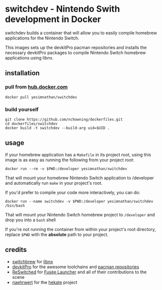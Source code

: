 # switchdev - Nintendo Swith development in Docker
switchdev builds a container that will allow you to easily compile homebrew applications for the Nintendo Switch.

This images sets up the devkitPro pacman repositories and installs the necessary devkitPro packages to compile Nintendo Switch homebrew applications using libnx.

## installation
### pull from [hub.docker.com](https://hub.docker.com/r/yesimnathan/switchdev/)
```
docker pull yesimnathan/switchdev
```

### build yourself
```
git clone https://github.com/nchowning/dockerfiles.git
cd dockerfiles/switchdev
docker build -t switchdev --build-arg uid=$UID .
```

## usage
If your homebrew application has a `Makefile` in its project root, using this image is as easy as running the following from your project root:
```
docker run --rm -v $PWD:/developer yesimnathan/switchdev
```

That will mount your homebrew Nintendo Switch application to /developer and automatically run `make` in your project's root.

If you'd prefer to compile your code more interactively, you can do:
```
docker run --name switchdev -v $PWD:/developer yesimnathan/switchdev /bin/bash
```

That will mount your Nintendo Switch homebrew project to `/developer` and drop you into a `bash` shell

If you're not running the container from within your project's root directory, replace `$PWD` with the **absolute** path to your project.

## credits
- [switchbrew](www.switchbrew.org) for [libnx](https://github.com/switchbrew/libnx)
- [devkitPro](devkitpro.org) for the awesome toolchains and [pacman repositories](https://devkitpro.org/viewtopic.php?f=13&t=8702)
- [ReSwitched](https://reswitched.tech/) for [Fusée Launcher](https://github.com/reswitched/fusee-launcher) and all of their contributions to the scene
- [naehrwert](https://twitter.com/naehrwert) for the [hekate](https://github.com/nwert/hekate) project
